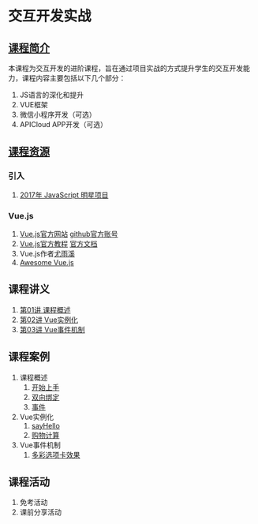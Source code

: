 # 交互开发实战

## [课程简介](https://github.com/BestACE/interaction/issues/1)

本课程为交互开发的进阶课程，旨在通过项目实战的方式提升学生的交互开发能力，课程内容主要包括以下几个部分：
1. JS语言的深化和提升
2. VUE框架
3. 微信小程序开发（可选）
4. APICloud APP开发（可选）

## [课程资源](https://github.com/BestACE/interaction/issues/2)
### 引入
1. [2017年 JavaScript 明星项目](https://risingstars.js.org/2017/zh)

### Vue.js
1. [Vue.js官方网站](https://cn.vuejs.org/)  [github官方账号](https://github.com/vuejs/vue)
2. [Vue.js官方教程](https://cn.vuejs.org/v2/guide/) [官方文档](https://cn.vuejs.org/v2/api/)
3. Vue.js作者[尤雨溪](http://evanyou.me/)
4. [Awesome Vue.js](https://github.com/vuejs/awesome-vue)

## 课程讲义
1. [第01讲 课程概述](https://bestace.github.io/interaction/ppts/ppt/01.html)
2. [第02讲 Vue实例化](https://bestace.github.io/interaction/ppts/ppt/02.html)
3. [第03讲 Vue事件机制](https://bestace.github.io/interaction/ppts/ppt/03.html)

## 课程案例
1. 课程概述
	1. [开始上手](https://bestace.github.io/interaction/demos/01/01开始操作.html)
	2. [双向绑定](https://bestace.github.io/interaction/demos/01/02双向绑定.html)
	3. [事件](https://bestace.github.io/interaction/demos/01/03事件.html)
2. Vue实例化
	1. [sayHello](https://bestace.github.io/interaction/demos/02/01sayHello.html)
	2. [购物计算](https://bestace.github.io/interaction/demos/02/02table.html)
3. Vue事件机制
	1. [多彩选项卡效果](https://bestace.github.io/interaction/demos/03/01tab.html)


## 课程活动
1. 免考活动
2. 课前分享活动